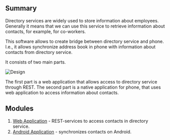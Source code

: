 ## Summary

Directory services are widely used to store information about employees.
Generally it means that we can use this service to retrieve information about contacts, for example, for co-workers.

This software allows to create bridge between directory service and phone.
I.e., it allows synchronize address book in phone with information about contacts from directory service.

It consists of two main parts.

![Design][image:design]

The first part is a web application that allows access to directory service through REST.
The second part is a native application for phone, that uses web application to access information about contacts.

[image:design]: https://github.com/grytsenko/contacts/blob/master/docs/design.png?raw=true

## Modules

1. [Web Application](https://github.com/grytsenko/contacts/blob/master/modules/rest) - REST-services to access contacts in directory service.
1. [Android Application](https://github.com/grytsenko/contacts/blob/master/modules/android-app) - synchronizes contacts on Android.
